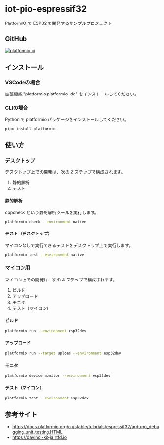 # iot-pio-espressif32

PlatformIO で ESP32 を開発するサンプルプロジェクト

## GitHub

[![platformio ci](https://github.com/kannkyo/iot-pio-espressif32/actions/workflows/platformio-ci.yml/badge.svg)](https://github.com/kannkyo/iot-pio-espressif32/actions/workflows/platformio-ci.yml)

## インストール

### VSCodeの場合

拡張機能 "platformio.platformio-ide" をインストールしてください。

### CLIの場合

Python で platformio パッケージをインストールしてください。

```bash
pipx install platformio
```

## 使い方

### デスクトップ

デスクトップ上での開発は、次の 2 ステップで構成されます。

1. 静的解析
2. テスト

#### 静的解析

cppcheck という静的解析ツールを実行します。

```bash
platformio check --environment native
```

#### テスト（デスクトップ）

マイコンなしで実行できるテストをデスクトップ上で実行します。

```bash
platformio test --environment native
```

### マイコン用

マイコン上での開発は、次の 4 ステップで構成されます。

1. ビルド
2. アップロード
3. モニタ
4. テスト（マイコン）

#### ビルド

```bash
platformio run --environment esp32dev
```

#### アップロード

```bash
platformio run --target upload --environment esp32dev
```

#### モニタ

```bash
platformio device monitor --environment esp32dev 
```

#### テスト（マイコン）

```bash
platformio test --environment esp32dev
```

## 参考サイト

- <https://docs.platformio.org/en/stable/tutorials/espressif32/arduino_debugging_unit_testing.HTML>
- <https://davinci-kit-ja.rtfd.io>
